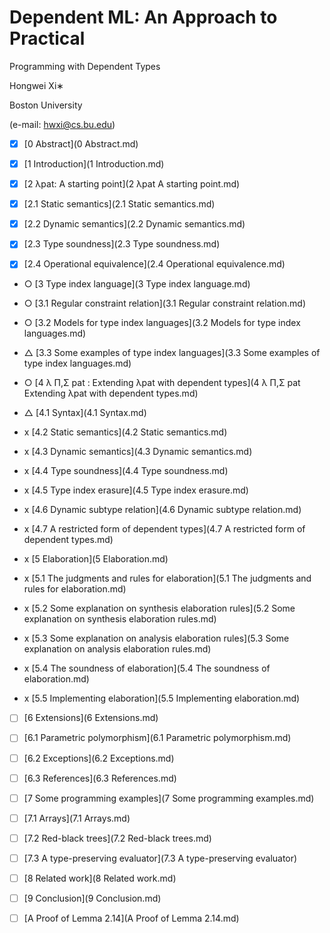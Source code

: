 # Dependent ML: An Approach to Practical

Programming with Dependent Types

Hongwei Xi∗

Boston University

(e-mail: hwxi@cs.bu.edu)

- [x] [0 Abstract](0 Abstract.md)

- [x] [1 Introduction](1 Introduction.md)

- [x] [2 λpat: A starting point](2 λpat A starting point.md)
- [x] [2.1 Static semantics](2.1 Static semantics.md)
- [x] [2.2 Dynamic semantics](2.2 Dynamic semantics.md)
- [x] [2.3 Type soundness](2.3 Type soundness.md)
- [x] [2.4 Operational equivalence](2.4 Operational equivalence.md)

- ○ [3 Type index language](3 Type index language.md)
- ○ [3.1 Regular constraint relation](3.1 Regular constraint relation.md)
- ○ [3.2 Models for type index languages](3.2 Models for type index languages.md)
- △ [3.3 Some examples of type index languages](3.3 Some examples of type index languages.md)

- ○ [4 λ Π,Σ pat : Extending λpat with dependent types](4 λ Π,Σ pat Extending λpat with dependent types.md)
- △ [4.1 Syntax](4.1 Syntax.md)
- x [4.2 Static semantics](4.2 Static semantics.md)
- x [4.3 Dynamic semantics](4.3 Dynamic semantics.md)
- x [4.4 Type soundness](4.4 Type soundness.md)
- x [4.5 Type index erasure](4.5 Type index erasure.md)
- x [4.6 Dynamic subtype relation](4.6 Dynamic subtype relation.md)
- x [4.7 A restricted form of dependent types](4.7 A restricted form of dependent types.md)

- x [5 Elaboration](5 Elaboration.md)
- x [5.1 The judgments and rules for elaboration](5.1 The judgments and rules for elaboration.md)
- x [5.2 Some explanation on synthesis elaboration rules](5.2 Some explanation on synthesis elaboration rules.md)
- x [5.3 Some explanation on analysis elaboration rules](5.3 Some explanation on analysis elaboration rules.md)
- x [5.4 The soundness of elaboration](5.4 The soundness of elaboration.md)
- x [5.5 Implementing elaboration](5.5 Implementing elaboration.md)

- [ ] [6 Extensions](6 Extensions.md)
- [ ] [6.1 Parametric polymorphism](6.1 Parametric polymorphism.md)
- [ ] [6.2 Exceptions](6.2 Exceptions.md)
- [ ] [6.3 References](6.3 References.md)

- [ ] [7 Some programming examples](7 Some programming examples.md)
- [ ] [7.1 Arrays](7.1 Arrays.md)
- [ ] [7.2 Red-black trees](7.2 Red-black trees.md)
- [ ] [7.3 A type-preserving evaluator](7.3 A type-preserving evaluator)

- [ ] [8 Related work](8 Related work.md)

- [ ] [9 Conclusion](9 Conclusion.md)

- [ ] [A Proof of Lemma 2.14](A Proof of Lemma 2.14.md)
